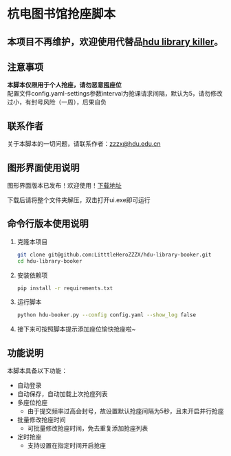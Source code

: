 # 杭电图书馆抢座脚本

## 本项目不再维护，欢迎使用代替品[hdu library killer](https://github.com/LittleHeroZZZX/hdu-library-killer)。


## 注意事项

**本脚本仅限用于个人抢座，请勿恶意囤座位**  
配置文件config.yaml-settings参数interval为抢课请求间隔，默认为5，请勿修改过小，有封号风险（一周），后果自负

## 联系作者

关于本脚本的一切问题，请联系作者：[zzzx@hdu.edu.cn](mailto:zzzx@hdu.edu.cn)

## 图形界面使用说明
图形界面版本已发布！欢迎使用！[下载地址](https://github.com/LitttleHeroZZZX/hdu-library-booker/releases/tag/v1.0)


下载后请将整个文件夹解压，双击打开ui.exe即可运行

## 命令行版本使用说明

1. 克隆本项目

    ```bash
    git clone git@github.com:LitttleHeroZZZX/hdu-library-booker.git
    cd hdu-library-booker
    ```

2. 安装依赖项

    ```bash
    pip install -r requirements.txt
    ```

3. 运行脚本

    ```bash
    python hdu-booker.py --config config.yaml --show_log false
    ```

4. 接下来可按照脚本提示添加座位愉快抢座啦~

## 功能说明

本脚本具备以下功能：

* 自动登录
* 自动保存，自动加载上次抢座列表
* 多座位抢座
  * 由于提交频率过高会封号，故设置默认抢座间隔为5秒，且未开启并行抢座
* 批量修改抢座时间
  * 可批量修改抢座时间，免去重复添加抢座列表
* 定时抢座
  * 支持设置在指定时间开启抢座



